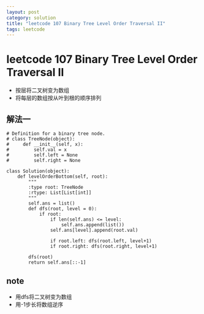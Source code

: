 ```yaml
---
layout: post
category: solution
title: "leetcode 107 Binary Tree Level Order Traversal II"
tags: leetcode
---
```


# leetcode 107 Binary Tree Level Order Traversal II

* 按层将二叉树变为数组
* 将每层的数组按从叶到根的顺序排列

## 解法一
```
# Definition for a binary tree node.
# class TreeNode(object):
#     def __init__(self, x):
#         self.val = x
#         self.left = None
#         self.right = None

class Solution(object):
    def levelOrderBottom(self, root):
        """
        :type root: TreeNode
        :rtype: List[List[int]]
        """
        self.ans = list()
        def dfs(root, level = 0):
            if root:
                if len(self.ans) <= level:
                    self.ans.append(list())
                self.ans[level].append(root.val)
                
                if root.left: dfs(root.left, level+1)
                if root.right: dfs(root.right, level+1)
        
        dfs(root)
        return self.ans[::-1]
```

## note

* 用dfs将二叉树变为数组
* 用-1步长将数组逆序
